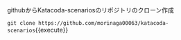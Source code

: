 githubからKatacoda-scenariosのリポジトリのクローン作成

`git clone https://github.com/morinaga00063/katacoda-scenarios`{{execute}}
